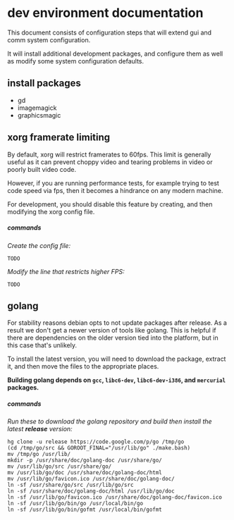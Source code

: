 
# dev environment documentation

This document consists of configuration steps that will extend gui and comm system configuration.

It will install additional development packages, and configure them as well as modify some system configuration defaults.


## install packages

- gd
- imagemagick
- graphicsmagic




## xorg framerate limiting

By default, xorg will restrict framerates to 60fps.  This limit is generally useful as it can prevent choppy video and tearing problems in video or poorly built video code.

However, if you are running performance tests, for example trying to test code speed via fps, then it becomes a hindrance on any modern machine.

For development, you should disable this feature by creating, and then modifying the xorg config file.


##### commands

_Create the config file:_

    TODO

_Modify the line that restricts higher FPS:_

    TODO



## golang

For stability reasons debian opts to not update packages after release.  As a result we don't get a newer version of tools like golang.  This is helpful if there are dependencies on the older version tied into the platform, but in this case that's unlikely.

To install the latest version, you will need to download the package, extract it, and then move the files to the appropriate places.

**Building golang depends on `gcc`, `libc6-dev`, `libc6-dev-i386`, and `mercurial` packages.**


##### commands

_Run these to download the golang repository and build then install the latest **release** version:_

    hg clone -u release https://code.google.com/p/go /tmp/go
    (cd /tmp/go/src && GOROOT_FINAL="/usr/lib/go" ./make.bash)
    mv /tmp/go /usr/lib/
    mkdir -p /usr/share/doc/golang-doc /usr/share/go/
    mv /usr/lib/go/src /usr/share/go/
    mv /usr/lib/go/doc /usr/share/doc/golang-doc/html
    mv /usr/lib/go/favicon.ico /usr/share/doc/golang-doc/
    ln -sf /usr/share/go/src /usr/lib/go/src
    ln -sf /usr/share/doc/golang-doc/html /usr/lib/go/doc
    ln -sf /usr/lib/go/favicon.ico /usr/share/doc/golang-doc/favicon.ico
    ln -sf /usr/lib/go/bin/go /usr/local/bin/go
    ln -sf /usr/lib/go/bin/gofmt /usr/local/bin/gofmt


